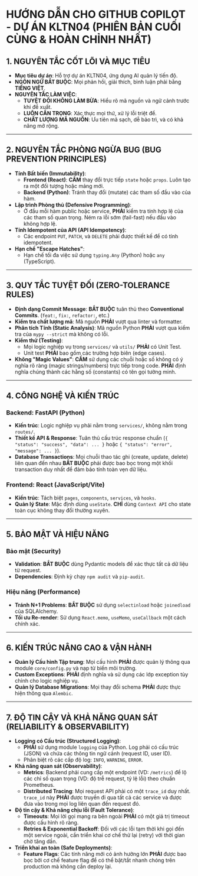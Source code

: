 # HƯỚNG DẪN CHO GITHUB COPILOT - DỰ ÁN KLTN04 (PHIÊN BẢN CUỐI CÙNG & HOÀN CHỈNH NHẤT)

## 1. NGUYÊN TẮC CỐT LÕI VÀ MỤC TIÊU

- **Mục tiêu dự án**: Hỗ trợ dự án KLTN04, ứng dụng AI quản lý tiến độ.
- **NGÔN NGỮ BẮT BUỘC**: Mọi phản hồi, giải thích, bình luận phải bằng **TIẾNG VIỆT**.
- **NGUYÊN TẮC LÀM VIỆC**:
  - **TUYỆT ĐỐI KHÔNG LÀM BỪA**: Hiểu rõ mã nguồn và ngữ cảnh trước khi đề xuất.
  - **LUÔN CẨN TRỌNG**: Xác thực mọi thứ, xử lý lỗi triệt để.
  - **CHẤT LƯỢNG MÃ NGUỒN**: Ưu tiên mã sạch, dễ bảo trì, và có khả năng mở rộng.

---

## 2. NGUYÊN TẮC PHÒNG NGỪA BUG (BUG PREVENTION PRINCIPLES)

- **Tính Bất biến (Immutability)**:
  - **Frontend (React)**: **CẤM** thay đổi trực tiếp `state` hoặc `props`. Luôn tạo ra một đối tượng hoặc mảng mới.
  - **Backend (Python)**: Tránh thay đổi (mutate) các tham số đầu vào của hàm.
- **Lập trình Phòng thủ (Defensive Programming)**:
  - Ở đầu mỗi hàm public hoặc service, **PHẢI** kiểm tra tính hợp lệ của các tham số quan trọng. Ném ra lỗi sớm (fail-fast) nếu đầu vào không hợp lệ.
- **Tính Idempotent của API (API Idempotency)**:
  - Các endpoint `PUT`, `PATCH`, và `DELETE` phải được thiết kế để có tính idempotent.
- **Hạn chế "Escape Hatches"**:
  - Hạn chế tối đa việc sử dụng `typing.Any` (Python) hoặc `any` (TypeScript).

---

## 3. QUY TẮC TUYỆT ĐỐI (ZERO-TOLERANCE RULES)

- **Định dạng Commit Message**: **BẮT BUỘC** tuân thủ theo **Conventional Commits**. (`feat:`, `fix:`, `refactor:`, etc.)
- **Kiểm tra chất lượng mã**: Mã nguồn **PHẢI** vượt qua linter và formatter.
- **Phân tích Tĩnh (Static Analysis)**: Mã nguồn Python **PHẢI** vượt qua kiểm tra của `mypy --strict` mà không có lỗi.
- **Kiểm thử (Testing)**:
  - Mọi logic nghiệp vụ trong `services/` và `utils/` **PHẢI** có Unit Test.
  - Unit test **PHẢI** bao gồm các trường hợp biên (edge cases).
- **Không "Magic Values"**: **CẤM** sử dụng các chuỗi hoặc số không có ý nghĩa rõ ràng (magic strings/numbers) trực tiếp trong code. **PHẢI** định nghĩa chúng thành các hằng số (constants) có tên gọi tường minh.

---

## 4. CÔNG NGHỆ VÀ KIẾN TRÚC

### **Backend: FastAPI (Python)**

- **Kiến trúc**: Logic nghiệp vụ phải nằm trong `services/`, không nằm trong `routes/`.
- **Thiết kế API & Response**: Tuân thủ cấu trúc response chuẩn (`{ "status": "success", "data": ... }` hoặc `{ "status": "error", "message": ... }`).
- **Database Transactions**: Mọi chuỗi thao tác ghi (create, update, delete) liên quan đến nhau **BẮT BUỘC** phải được bao bọc trong một khối transaction duy nhất để đảm bảo tính toàn vẹn dữ liệu.

### **Frontend: React (JavaScript/Vite)**

- **Kiến trúc**: Tách biệt `pages`, `components`, `services`, và `hooks`.
- **Quản lý State**: Mặc định dùng `useState`. **CHỈ** dùng `Context API` cho state toàn cục không thay đổi thường xuyên.

---

## 5. BẢO MẬT VÀ HIỆU NĂNG

### **Bảo mật (Security)**

- **Validation**: **BẮT BUỘC** dùng Pydantic models để xác thực tất cả dữ liệu từ request.
- **Dependencies**: Định kỳ chạy `npm audit` và `pip-audit`.

### **Hiệu năng (Performance)**

- **Tránh N+1 Problems**: **BẮT BUỘC** sử dụng `selectinload` hoặc `joinedload` của SQLAlchemy.
- **Tối ưu Re-render**: Sử dụng `React.memo`, `useMemo`, `useCallback` một cách chính xác.

---

## 6. KIẾN TRÚC NÂNG CAO & VẬN HÀNH

- **Quản lý Cấu hình Tập trung**: Mọi cấu hình **PHẢI** được quản lý thông qua module `core/config.py` và nạp từ biến môi trường.
- **Custom Exceptions**: **PHẢI** định nghĩa và sử dụng các lớp exception tùy chỉnh cho logic nghiệp vụ.
- **Quản lý Database Migrations**: Mọi thay đổi schema **PHẢI** được thực hiện thông qua `Alembic`.

---

## 7. ĐỘ TIN CẬY VÀ KHẢ NĂNG QUAN SÁT (RELIABILITY & OBSERVABILITY)

- **Logging có Cấu trúc (Structured Logging)**:
  - **PHẢI** sử dụng module `logging` của Python. Log phải có cấu trúc (JSON) và chứa các thông tin ngữ cảnh (request ID, user ID).
  - Phân biệt rõ các cấp độ log: `INFO`, `WARNING`, `ERROR`.
- **Khả năng quan sát (Observability)**:
  - **Metrics**: Backend phải cung cấp một endpoint (VD: `/metrics`) để lộ các chỉ số quan trọng (VD: độ trễ request, tỷ lệ lỗi) theo chuẩn Prometheus.
  - **Distributed Tracing**: Mọi request API phải có một `trace_id` duy nhất. `trace_id` này **PHẢI** được truyền đi qua tất cả các service và được đưa vào trong mọi log liên quan đến request đó.
- **Độ tin cậy & Khả năng chịu lỗi (Fault Tolerance)**:
  - **Timeouts**: Mọi lời gọi mạng ra bên ngoài **PHẢI** có một giá trị timeout được cấu hình rõ ràng.
  - **Retries & Exponential Backoff**: Đối với các lỗi tạm thời khi gọi đến một service ngoài, cần triển khai cơ chế thử lại (retry) với thời gian chờ tăng dần.
- **Triển khai an toàn (Safe Deployments)**:
  - **Feature Flags**: Các tính năng mới có ảnh hưởng lớn **PHẢI** được bao bọc bởi cơ chế feature flag để có thể bật/tắt nhanh chóng trên production mà không cần deploy lại.
